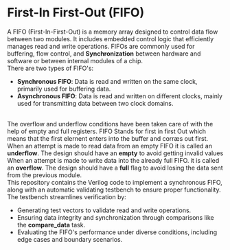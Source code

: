 # First-In First-Out (FIFO)
A FIFO (First-In-First-Out) is a memory array designed to control data flow between two modules. It includes embedded control logic that efficiently manages read and write operations. FIFOs are commonly used for buffering, flow control, and **Synchronization** between hardware and software or between internal modules of a chip.
</br> 
There are two types of FIFO's:
- **Synchronous FIFO**: Data is read and written on the same clock, primarily used for buffering data.
- **Asynchronous FIFO**: Data is read and written on different clocks, mainly used for transmitting data between two clock domains.
</br> </br>

The overflow and underflow conditions have been taken care of with the help of empty and full registers.
FIFO Stands for first in first Out which means that the first elernent enters into the buffer
and corræs out first.
When an attempt is made to read data from an empty FIFO it is called an **underflow**. The design should have an **empty** to avoid getting invalid values </br>
When an attempt is made to write data into the already full FIFO. it is called an **overflow**. The design should have a **full** flag to avoid losing the data sent from the
previous module. </br>
This repository contains the Verilog code to implement a synchronous FIFO, along with an automatic validating testbench to ensure proper functionality.  The testbench streamlines verification by:
- Generating test vectors to validate read and write operations.
- Ensuring data integrity and synchronization through comparisons like the **compare_data** task.
- Evaluating the FIFO's performance under diverse conditions, including edge cases and boundary scenarios.
